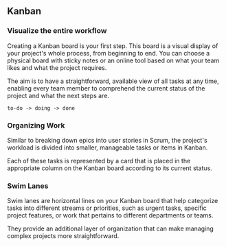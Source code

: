 ## Kanban

### Visualize the entire workflow

Creating a Kanban board is your first step. This board is a visual display of your project's whole process, from beginning to end. You can choose a physical board with sticky notes or an online tool based on what your team likes and what the project requires.

The aim is to have a straightforward, available view of all tasks at any time, enabling every team member to comprehend the current status of the project and what the next steps are.

``to-do -> doing -> done``

### Organizing Work
Similar to breaking down epics into user stories in Scrum, the project's workload is divided into smaller, manageable tasks or items in Kanban. 

Each of these tasks is represented by a card that is placed in the appropriate column on the Kanban board according to its current status.

### Swim Lanes

Swim lanes are horizontal lines on your Kanban board that help categorize tasks into different streams or priorities, such as urgent tasks, specific project features, or work that pertains to different departments or teams. 

They provide an additional layer of organization that can make managing complex projects more straightforward.
